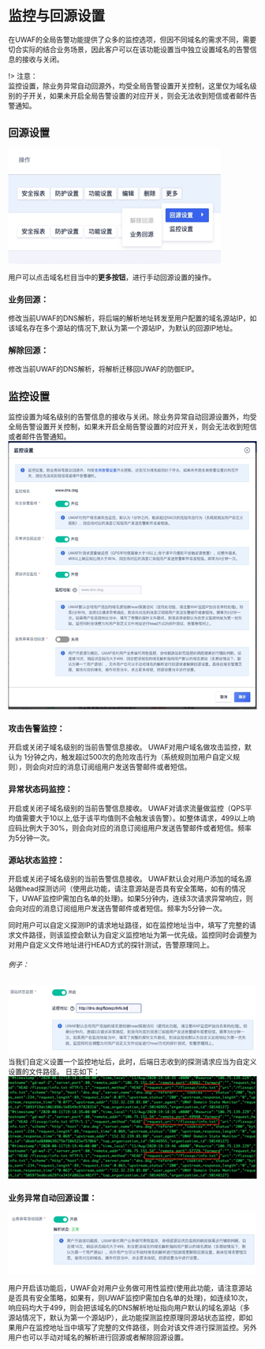 
# 监控与回源设置
在UWAF的全局告警功能提供了众多的监控选项，但因不同域名的需求不同，需要切合实际的结合业务场景，因此客户可以在该功能设置当中独立设置域名的告警信息的接收与关闭。

!> 注意：  
监控设置，除业务异常自动回源外，均受全局告警设置开关控制，这里仅为域名级别的子开关，如果未开启全局告警设置的对应开关，则会无法收到短信或者邮件告警通知。

## 回源设置
![](/images/15979099945592.jpg)

用户可以点击域名栏目当中的**更多按钮**，进行手动回源设置的操作。

### 业务回源：
修改当前UWAF的DNS解析，将后端的解析地址转发至用户配置的域名源站IP，如该域名存在多个源站的情况下,默认为第一个源站IP，为默认的回源IP地址。

### 解除回源：
修改当前UWAF的DNS解析，将解析迁移回UWAF的防御EIP。

## 监控设置
监控设置为域名级别的告警信息的接收与关闭。除业务异常自动回源设置外，均受全局告警设置开关控制，如果未开启全局告警设置的对应开关，则会无法收到短信或者邮件告警通知。
![](/images/15971442578142.jpg)

### 攻击告警监控：
开启或关闭子域名级别的当前告警信息接收。
UWAF对用户域名做攻击监控，默认为 1分钟之内，触发超过500次的危险攻击行为（系统规则加用户自定义规则），则会向对应的消息订阅组用户发送告警邮件或者短信。

### 异常状态码监控：
开启或关闭子域名级别的当前告警信息接收。
UWAF对请求流量做监控（QPS平均值需要大于10以上,低于该平均值则不会触发该告警）。如整体请求，499以上响应码比例大于30%，则会向对应的消息订阅组用户发送告警邮件或者短信。频率为5分钟一次。

### 源站状态监控：
开启或关闭子域名级别的当前告警信息接收。
UWAF默认会对用户添加的域名源站做head探测访问（使用此功能，请注意源站是否具有安全策略，如有的情况下，UWAF监控IP需加白名单的处理)。如果5分钟内，连续3次请求异常响应，则会向对应的消息订阅组用户发送告警邮件或者短信。频率为5分钟一次。

同时用户可以自定义探测IP的请求地址路径，如在监控地址当中，填写了完整的请求文件路径，则该监控会默认为自定义监控地址为第一优先级。监控同时会调整为对用户自定义文件地址进行HEAD方式的探针测试，告警原理同上。

###### 例子：
![](/images/15971445098620.jpg)
当我们自定义设置一个监控地址后，此时，后端日志收到的探测请求应当为自定义设置的文件路径。
日志如下：
![](/images/15971448502324.jpg)

### 业务异常自动回源设置：
![](/images/15979103402565.jpg)

用户开启该功能后，UWAF会对用户业务做可用性监控(使用此功能，请注意源站是否具有安全策略，如果有，则UWAF监控IP需加白名单的处理)，如连续10次，响应码均大于499，则会把该域名的DNS解析地址指向用户默认的域名源站（多源站情况下，默认为第一个源站IP），此功能探测监控原理同源站状态监控，即如果用户在监控地址当中填写了完整的文件路径，则会对该文件进行探测监控。另外用户也可以手动对域名的解析进行回源或者解除回源设置。
